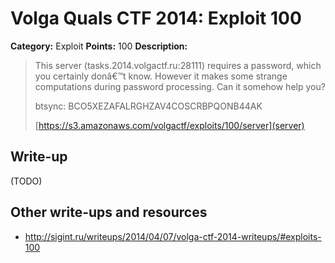 # Volga Quals CTF 2014: Exploit 100

**Category:** Exploit
**Points:** 100
**Description:**

> This server (tasks.2014.volgactf.ru:28111) requires a password, which you certainly donâ€™t know. However it makes some strange computations during password processing. Can it somehow help you?
>
> btsync: BCO5XEZAFALRGHZAV4COSCRBPQONB44AK
>
> [https://s3.amazonaws.com/volgactf/exploits/100/server](server)

## Write-up

(TODO)

## Other write-ups and resources

* <http://sigint.ru/writeups/2014/04/07/volga-ctf-2014-writeups/#exploits-100>
